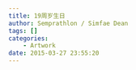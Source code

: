```yaml
---
title: 19周岁生日
author: Semprathlon / Simfae Dean
tags: []
categories:
	- Artwork
date: 2015-03-27 23:55:20
---
```

<img src="/blog/uploads/2015/03/IMG_1285.png" alt=""/>